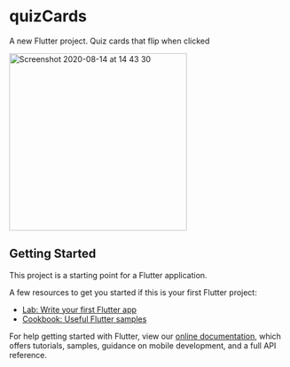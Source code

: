 # quizCards

A new Flutter project. Quiz cards that flip when clicked

<img width="320" alt="Screenshot 2020-08-14 at 14 43 30" src="https://user-images.githubusercontent.com/64728911/90256268-66f62480-de3d-11ea-94e4-aabad434ec65.png">


## Getting Started

This project is a starting point for a Flutter application.

A few resources to get you started if this is your first Flutter project:

- [Lab: Write your first Flutter app](https://flutter.dev/docs/get-started/codelab)
- [Cookbook: Useful Flutter samples](https://flutter.dev/docs/cookbook)

For help getting started with Flutter, view our
[online documentation](https://flutter.dev/docs), which offers tutorials,
samples, guidance on mobile development, and a full API reference.
